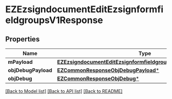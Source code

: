 # EZEzsigndocumentEditEzsignformfieldgroupsV1Response

## Properties
Name | Type | Description | Notes
------------ | ------------- | ------------- | -------------
**mPayload** | [**EZEzsigndocumentEditEzsignformfieldgroupsV1ResponseMPayload***](EZEzsigndocumentEditEzsignformfieldgroupsV1ResponseMPayload.md) |  | 
**objDebugPayload** | [**EZCommonResponseObjDebugPayload***](EZCommonResponseObjDebugPayload.md) |  | [optional] 
**objDebug** | [**EZCommonResponseObjDebug***](EZCommonResponseObjDebug.md) |  | [optional] 

[[Back to Model list]](../README.md#documentation-for-models) [[Back to API list]](../README.md#documentation-for-api-endpoints) [[Back to README]](../README.md)



